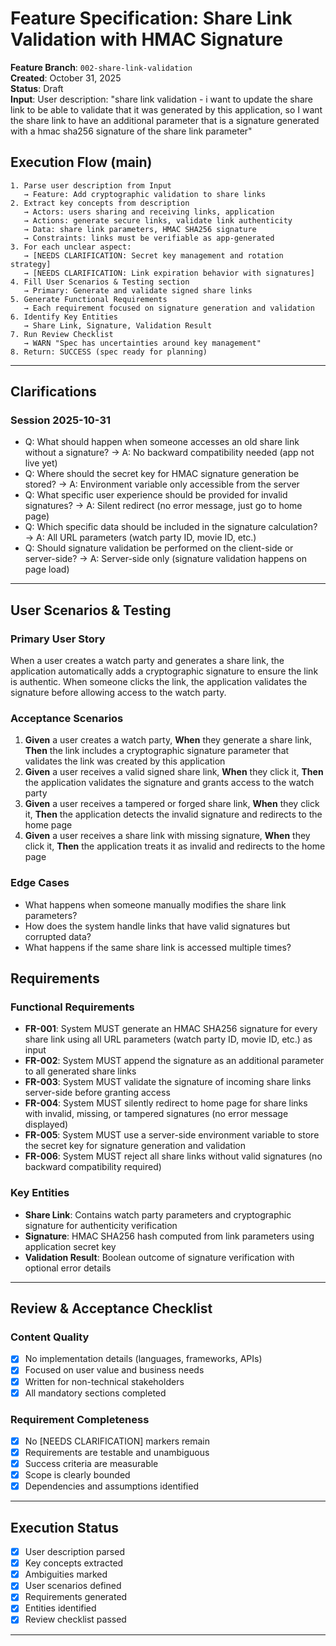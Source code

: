 # Feature Specification: Share Link Validation with HMAC Signature

**Feature Branch**: `002-share-link-validation`  
**Created**: October 31, 2025  
**Status**: Draft  
**Input**: User description: "share link validation - i want to update the share link to be able to validate that it was generated by this application, so I want the share link to have an additional parameter that is a signature generated with a hmac sha256 signature of the share link parameter"

## Execution Flow (main)
```
1. Parse user description from Input
   → Feature: Add cryptographic validation to share links
2. Extract key concepts from description
   → Actors: users sharing and receiving links, application
   → Actions: generate secure links, validate link authenticity
   → Data: share link parameters, HMAC SHA256 signature
   → Constraints: links must be verifiable as app-generated
3. For each unclear aspect:
   → [NEEDS CLARIFICATION: Secret key management and rotation strategy]
   → [NEEDS CLARIFICATION: Link expiration behavior with signatures]
4. Fill User Scenarios & Testing section
   → Primary: Generate and validate signed share links
5. Generate Functional Requirements
   → Each requirement focused on signature generation and validation
6. Identify Key Entities
   → Share Link, Signature, Validation Result
7. Run Review Checklist
   → WARN "Spec has uncertainties around key management"
8. Return: SUCCESS (spec ready for planning)
```

---

## Clarifications

### Session 2025-10-31
- Q: What should happen when someone accesses an old share link without a signature? → A: No backward compatibility needed (app not live yet)
- Q: Where should the secret key for HMAC signature generation be stored? → A: Environment variable only accessible from the server
- Q: What specific user experience should be provided for invalid signatures? → A: Silent redirect (no error message, just go to home page)
- Q: Which specific data should be included in the signature calculation? → A: All URL parameters (watch party ID, movie ID, etc.)
- Q: Should signature validation be performed on the client-side or server-side? → A: Server-side only (signature validation happens on page load)

---

## User Scenarios & Testing

### Primary User Story
When a user creates a watch party and generates a share link, the application automatically adds a cryptographic signature to ensure the link is authentic. When someone clicks the link, the application validates the signature before allowing access to the watch party.

### Acceptance Scenarios
1. **Given** a user creates a watch party, **When** they generate a share link, **Then** the link includes a cryptographic signature parameter that validates the link was created by this application
2. **Given** a user receives a valid signed share link, **When** they click it, **Then** the application validates the signature and grants access to the watch party
3. **Given** a user receives a tampered or forged share link, **When** they click it, **Then** the application detects the invalid signature and redirects to the home page
4. **Given** a user receives a share link with missing signature, **When** they click it, **Then** the application treats it as invalid and redirects to the home page

### Edge Cases
- What happens when someone manually modifies the share link parameters?
- How does the system handle links that have valid signatures but corrupted data?
- What happens if the same share link is accessed multiple times?

## Requirements

### Functional Requirements
- **FR-001**: System MUST generate an HMAC SHA256 signature for every share link using all URL parameters (watch party ID, movie ID, etc.) as input
- **FR-002**: System MUST append the signature as an additional parameter to all generated share links
- **FR-003**: System MUST validate the signature of incoming share links server-side before granting access
- **FR-004**: System MUST silently redirect to home page for share links with invalid, missing, or tampered signatures (no error message displayed)
- **FR-005**: System MUST use a server-side environment variable to store the secret key for signature generation and validation
- **FR-006**: System MUST reject all share links without valid signatures (no backward compatibility required)

### Key Entities
- **Share Link**: Contains watch party parameters and cryptographic signature for authenticity verification
- **Signature**: HMAC SHA256 hash computed from link parameters using application secret key
- **Validation Result**: Boolean outcome of signature verification with optional error details

---

## Review & Acceptance Checklist

### Content Quality
- [x] No implementation details (languages, frameworks, APIs)
- [x] Focused on user value and business needs
- [x] Written for non-technical stakeholders
- [x] All mandatory sections completed

### Requirement Completeness
- [x] No [NEEDS CLARIFICATION] markers remain
- [x] Requirements are testable and unambiguous  
- [x] Success criteria are measurable
- [x] Scope is clearly bounded
- [x] Dependencies and assumptions identified

---

## Execution Status

- [x] User description parsed
- [x] Key concepts extracted
- [x] Ambiguities marked
- [x] User scenarios defined
- [x] Requirements generated
- [x] Entities identified
- [x] Review checklist passed

---

